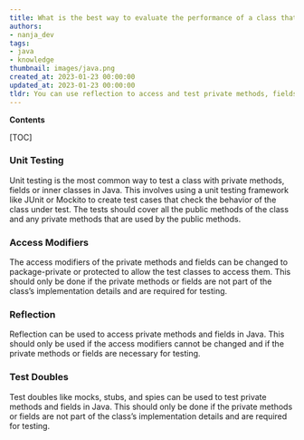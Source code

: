 ```yaml
---
title: What is the best way to evaluate the performance of a class that has private methods, fields, or inner classes?
authors:
- nanja_dev
tags:
- java
- knowledge
thumbnail: images/java.png
created_at: 2023-01-23 00:00:00
updated_at: 2023-01-23 00:00:00
tldr: You can use reflection to access and test private methods, fields, and inner classes in Java.
---
```


**Contents**

[TOC]

### Unit Testing
Unit testing is the most common way to test a class with private methods, fields or inner classes in Java. This involves using a unit testing framework like JUnit or Mockito to create test cases that check the behavior of the class under test. The tests should cover all the public methods of the class and any private methods that are used by the public methods.

### Access Modifiers
The access modifiers of the private methods and fields can be changed to package-private or protected to allow the test classes to access them. This should only be done if the private methods or fields are not part of the class’s implementation details and are required for testing.

### Reflection
Reflection can be used to access private methods and fields in Java. This should only be used if the access modifiers cannot be changed and if the private methods or fields are necessary for testing.

### Test Doubles
Test doubles like mocks, stubs, and spies can be used to test private methods and fields in Java. This should only be done if the private methods or fields are not part of the class’s implementation details and are required for testing.
